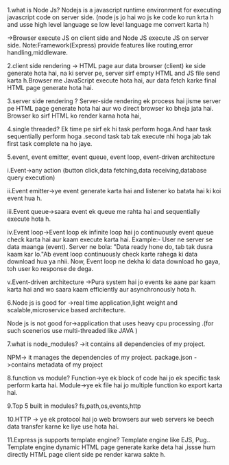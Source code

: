 1.what is Node Js?
Nodejs is a javascript runtime environment for executing javascript code on server side. (node js jo hai wo js ke code ko run krta h and usse high level language se low level language me convert karta h)

->Browser execute JS on client side and Node JS execute JS on server side.
Note:Framework(Express) provide features like routing,error handling,middleware.

2.client side rendering ->
HTML page aur data browser (client) ke side generate hota hai, na ki server pe, server sirf empty HTML and JS file send karta h.Browser me JavaScript execute hota hai, aur data fetch karke final HTML page generate hota hai.

3.server side rendering ?
Server-side rendering ek process hai jisme server pe HTML page generate hota hai aur wo direct browser ko bheja jata hai. Browser ko sirf HTML ko render karna hota hai, 

4.single threaded?
Ek time pe sirf ek hi task perform hoga.And haar task sequentially perform hoga .second task tab tak execute nhi hoga jab tak first task complete na ho jaye.

5.event, event emitter, event queue, event loop,  event-driven architecture 

i.Event->any action (button click,data fetching,data receiving,database query execution)

ii.Event emitter->ye event generate karta hai and listener ko batata hai ki koi event hua h.

iii.Event queue->saara event ek queue me rahta hai and sequentially execute hota h.

iv.Event loop->Event loop ek infinite loop hai jo continuously event queue check karta hai aur kaam execute karta hai.
Example:-
User ne server se data maanga (event).
Server ne bola: "Data ready hone do, tab tak dusra kaam kar lo."Ab event loop continuously check karte rahega ki data download hua ya nhii. Now, Event loop ne dekha ki data download ho gaya, toh user ko response de dega.

v.Event-driven architecture ->Pura system hai jo events ke aane par kaam karta hai and wo saara kaam efficiently aur asynchronously hota h.

6.Node js is good for ->real time application,light weight and scalable,microservice based architecture.

Node js is not good for->application that uses heavy cpu processing .(for such scenerios use multi-threaded like JAVA )

7.what is node_modules? ->it contains all dependencies of my project.

NPM-> it manages the dependencies of my project.
package.json ->contains metadata of my project

8.function vs module?
Function->ye ek block of code hai jo ek specific task perform karta hai.
Module->ye ek file hai jo multiple function ko export karta hai.

9.Top 5 built in modules?
fs,path,os,events,http

10.HTTP -> ye ek protocol hai jo web browsers aur web servers ke beech data transfer karne ke liye use hota hai.

11.Express js supports template engine? 
Template engine like EJS, Pug.. Template engine  dynamic  HTML page generate karke deta hai ,issse hum directly HTML page client side pe render  karwa sakte h.
